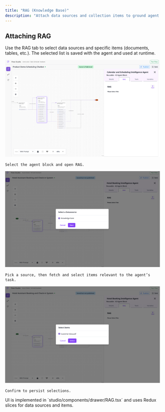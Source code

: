 ```yaml
---
title: "RAG (Knowledge Base)"
description: "Attach data sources and collection items to ground agent responses."
---
```


## Attaching RAG

Use the RAG tab to select data sources and specific items (documents, tables, etc.). The selected list is saved with the agent and used at runtime.

<Steps>
  <Step title="Open RAG tab">
       <Frame>
  <img src="/Rag.png" alt="Descriptive alt text" />
</Frame>

    Select the agent block and open RAG.
  </Step>
  <Step title="Choose a data source">
    <Frame>
  <img src="/step-2.png" alt="Descriptive alt text" />
</Frame>
    
    Pick a source, then fetch and select items relevant to the agent’s task.
  </Step>
  <Step title="Save">
    <Frame>
  <img src="/step-3.png" alt="step-3" />
</Frame>
  
    Confirm to persist selections.
  </Step>
</Steps>

<Note>
  UI is implemented in `studio/components/drawer/RAG.tsx` and uses Redux slices for data sources and items.
</Note>